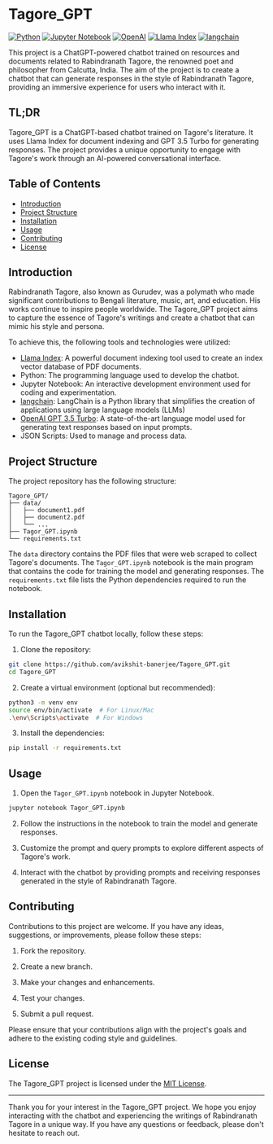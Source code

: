 # Tagore_GPT

[![Python](https://img.shields.io/badge/Python-3.7%2B-blue.svg)](https://www.python.org/downloads/release/python-370/)
[![Jupyter Notebook](https://img.shields.io/badge/Jupyter%20Notebook-6.4.0-orange.svg)](https://jupyter.org/install)
[![OpenAI](https://img.shields.io/badge/OpenAI-GPT%203.5%20Turbo-5254E6.svg)](https://openai.com/)
[![Llama Index](https://img.shields.io/badge/Llama%20Index-1.0.0-green.svg)](https://llamaindex.com/)
[![langchain](https://img.shields.io/badge/langchain-0.1.0-yellow.svg)](https://github.com/your-username/langchain)

This project is a ChatGPT-powered chatbot trained on resources and documents related to Rabindranath Tagore, the renowned poet and philosopher from Calcutta, India. The aim of the project is to create a chatbot that can generate responses in the style of Rabindranath Tagore, providing an immersive experience for users who interact with it.

## TL;DR

Tagore_GPT is a ChatGPT-based chatbot trained on Tagore's literature. It uses Llama Index for document indexing and GPT 3.5 Turbo for generating responses. The project provides a unique opportunity to engage with Tagore's work through an AI-powered conversational interface.

## Table of Contents

- [Introduction](#introduction)
- [Project Structure](#project-structure)
- [Installation](#installation)
- [Usage](#usage)
- [Contributing](#contributing)
- [License](#license)

## Introduction

Rabindranath Tagore, also known as Gurudev, was a polymath who made significant contributions to Bengali literature, music, art, and education. His works continue to inspire people worldwide. The Tagore_GPT project aims to capture the essence of Tagore's writings and create a chatbot that can mimic his style and persona.

To achieve this, the following tools and technologies were utilized:

- [Llama Index](https://llamaindex.com/): A powerful document indexing tool used to create an index vector database of PDF documents.
- Python: The programming language used to develop the chatbot.
- Jupyter Notebook: An interactive development environment used for coding and experimentation.
- [langchain](https://github.com/your-username/langchain): LangChain is a Python library that simplifies the creation of applications using large language models (LLMs)
- [OpenAI GPT 3.5 Turbo](https://openai.com/): A state-of-the-art language model used for generating text responses based on input prompts.
- JSON Scripts: Used to manage and process data.

## Project Structure

The project repository has the following structure:

```
Tagore_GPT/
├── data/
│   ├── document1.pdf
│   ├── document2.pdf
│   └── ...
├── Tagor_GPT.ipynb
└── requirements.txt
```

The `data` directory contains the PDF files that were web scraped to collect Tagore's documents. The `Tagor_GPT.ipynb` notebook is the main program that contains the code for training the model and generating responses. The `requirements.txt` file lists the Python dependencies required to run the notebook.

## Installation

To run the Tagore_GPT chatbot locally, follow these steps:

1. Clone the repository:

```bash
git clone https://github.com/avikshit-banerjee/Tagore_GPT.git
cd Tagore_GPT
```

2. Create a virtual environment (optional but recommended):

```bash
python3 -m venv env
source env/bin/activate  # For Linux/Mac
.\env\Scripts\activate  # For Windows
```

3. Install the dependencies:

```bash
pip install -r requirements.txt
```

## Usage

1. Open the `Tagor_GPT.ipynb` notebook in Jupyter Notebook.

```bash
jupyter notebook Tagor_GPT.ipynb
```

2. Follow the instructions in the notebook to train the model and generate responses.

3. Customize the prompt and query prompts to explore different aspects of Tagore's work.

4. Interact with the chatbot by providing prompts and receiving responses generated in the style of Rabindranath Tagore.

## Contributing

Contributions to this project are welcome. If you have any ideas, suggestions, or improvements, please follow these steps:

1. Fork the repository.

2. Create a new branch.

3. Make your changes and enhancements.

4. Test your changes.

5. Submit a pull request.

Please ensure that your contributions align with the project's goals and adhere to the existing coding style and guidelines.

## License

The Tagore_GPT project is licensed under the [MIT License](LICENSE).

---

Thank you for your interest in the Tagore_GPT project. We hope you enjoy interacting with the chatbot and experiencing the writings of Rabindranath Tagore in a unique way. If you have any questions or feedback, please don't hesitate to reach out.
